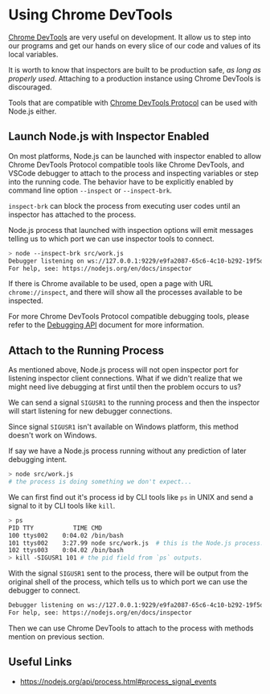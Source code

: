 # Using Chrome DevTools

[Chrome DevTools][] are very useful on development. It allow us to step into
our programs and get our hands on every slice of our code and values of its
local variables.

It is worth to know that inspectors are built to be production safe,
*as long as properly used*. Attaching to a production instance using Chrome
DevTools is discouraged.

Tools that are compatible with [Chrome DevTools Protocol][] can be used with
Node.js either.

## Launch Node.js with Inspector Enabled

On most platforms, Node.js can be launched with inspector enabled to allow
Chrome DevTools Protocol compatible tools like Chrome DevTools, and VSCode
debugger to attach to the process and inspecting variables or step into the
running code. The behavior have to be explicitly enabled by command line
option `--inspect` or `--inspect-brk`.

`inspect-brk` can block the process from executing user codes until an
inspector has attached to the process.

Node.js process that launched with inspection options will emit messages
telling us to which port we can use inspector tools to connect.

```bash
> node --inspect-brk src/work.js
Debugger listening on ws://127.0.0.1:9229/e9fa2087-65c6-4c10-b292-19f5d26f19a4
For help, see: https://nodejs.org/en/docs/inspector
```

If there is Chrome available to be used, open a page with URL
`chrome://inspect`, and there will show all the processes available to be
inspected.

For more Chrome DevTools Protocol compatible debugging tools, please refer
to the [Debugging API][] document for more information.

## Attach to the Running Process

As mentioned above, Node.js process will not open inspector port for listening
inspector client connections. What if we didn't realize that we might need
live debugging at first until then the problem occurs to us?

We can send a signal `SIGUSR1` to the running process and then the inspector
will start listening for new debugger connections.

Since signal `SIGUSR1` isn't available on Windows platform, this method doesn't
work on Windows.

If say we have a Node.js process running without any prediction of later
debugging intent.

```bash
> node src/work.js
# the process is doing something we don't expect...
```

We can first find out it's process id by CLI tools like `ps` in UNIX and send a
signal to it by CLI tools like `kill`.

```bash
> ps
PID TTY           TIME CMD
100 ttys002    0:04.02 /bin/bash
101 ttys002    3:27.99 node src/work.js  # this is the Node.js process.
102 ttys003    0:04.02 /bin/bash
> kill -SIGUSR1 101 # the pid field from `ps` outputs.
```

With the signal `SIGUSR1` sent to the process, there will be output from the
original shell of the process, which tells us to which port we can use the debugger
to connect.

```bash
Debugger listening on ws://127.0.0.1:9229/e9fa2087-65c6-4c10-b292-19f5d26f19a4
For help, see: https://nodejs.org/en/docs/inspector
```

Then we can use Chrome DevTools to attach to the process with methods mention
on previous section.

## Useful Links

- https://nodejs.org/api/process.html#process_signal_events

[Debugging API]: ../../../debugging/README.md
[Chrome DevTools]: https://developers.google.com/web/tools/chrome-devtools
[Chrome DevTools Protocol]: https://chromedevtools.github.io/devtools-protocol/
